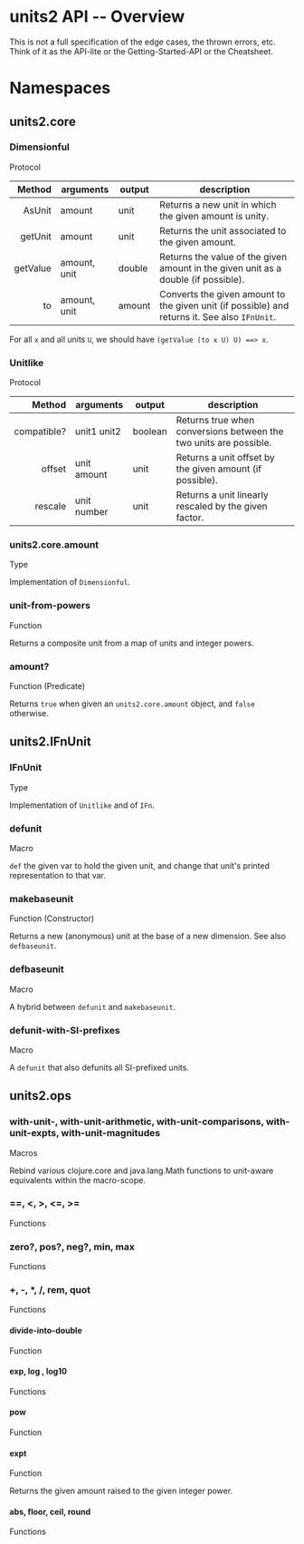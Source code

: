 # units2 API -- Overview

This is not a full specification of the edge cases, the thrown errors, etc. Think of it as the API-lite or the Getting-Started-API or the Cheatsheet.

# Namespaces

## units2.core

### Dimensionful

Protocol

Method  | arguments | output | description |
------: | ---- | ---- | ---- |
AsUnit  | amount | unit | Returns a new unit in which the given amount is unity. |
getUnit | amount | unit | Returns the unit associated to the given amount. |
getValue| amount, unit | double | Returns the value of the given amount in the given unit as a double (if possible). |
to      | amount, unit | amount | Converts the given amount to the given unit (if possible) and returns it. See also `IFnUnit`. |

For all `x` and all units `U`, we should have `(getValue (to x U) U) ==> x`.

### Unitlike

Protocol

Method  | arguments | output | description |
------: | ---- | ---- | ---- |
compatible? | unit1 unit2 | boolean | Returns true when conversions between the two units are possible. |
offset  | unit amount | unit | Returns a unit offset by the given amount (if possible). |
rescale | unit number | unit | Returns a unit linearly rescaled by the given factor. |

### units2.core.amount

Type

Implementation of `Dimensionful`.

### unit-from-powers

Function

Returns a composite unit from a map of units and integer powers.

### amount?

Function (Predicate)

Returns `true` when given an `units2.core.amount` object, and `false` otherwise.

## units2.IFnUnit

### IFnUnit

Type

Implementation of `Unitlike` and of `IFn`.

### defunit

Macro

`def` the given var to hold the given unit, and change that unit's printed representation to that var.

### makebaseunit

Function (Constructor)

Returns a new (anonymous) unit at the base of a new dimension. See also `defbaseunit`.

### defbaseunit

Macro

A hybrid between `defunit` and `makebaseunit`.

### defunit-with-SI-prefixes

Macro

A `defunit` that also defunits all SI-prefixed units.

## units2.ops

### with-unit-, with-unit-arithmetic, with-unit-comparisons, with-unit-expts, with-unit-magnitudes

Macros

Rebind various clojure.core and java.lang.Math functions to unit-aware equivalents within the macro-scope.

### ==, <, >, <=, >=

Functions

### zero?, pos?, neg?, min, max

Functions

### +, -, \*, /, rem, quot

Functions

#### divide-into-double

Function

#### exp, log , log10

Functions

#### pow

Function

#### expt

Function

Returns the given amount raised to the given integer power.

#### abs, floor, ceil, round

Functions
